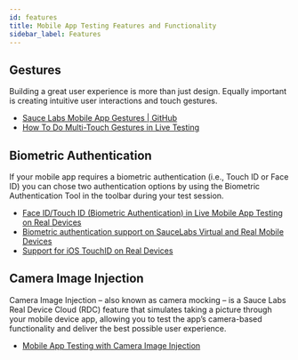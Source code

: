 ```yaml
---
id: features
title: Mobile App Testing Features and Functionality
sidebar_label: Features
---
```


## Gestures

Building a great user experience is more than just design. Equally important is creating intuitive user interactions and touch gestures.

* [Sauce Labs Mobile App Gestures | GitHub](https://github.com/saucelabs/sample-app-mobile/#gestures)
* [How To Do Multi-Touch Gestures in Live Testing](https://saucelabs.com/blog/how-to-do-multi-touch-gestures-in-live-testing)


## Biometric Authentication

If your mobile app requires a biometric authentication (i.e., Touch ID or Face ID) you can chose two authentication options by using the Biometric Authentication Tool in the toolbar during your test session.

* [Face ID/Touch ID (Biometric Authentication) in Live Mobile App Testing on Real Devices](https://wiki.saucelabs.com/pages/viewpage.action?pageId=88811563)
* [Biometric authentication support on SauceLabs Virtual and Real Mobile Devices](https://support.saucelabs.com/hc/en-us/articles/360050514114-Biometric-authentication-support-on-SauceLabs-Virtual-and-Real-Mobile-Devices)
* [Support for iOS TouchID on Real Devices](https://wiki.saucelabs.com/display/DOCS/2019/07/01/Support+for+iOS+TouchID+on+Real+Devices)


## Camera Image Injection

Camera Image Injection – also known as camera mocking – is a Sauce Labs Real Device Cloud (RDC) feature that simulates taking a picture through your mobile device app, allowing you to test the app’s camera-based functionality and deliver the best possible user experience.

* [Mobile App Testing with Camera Image Injection](https://wiki.saucelabs.com/pages/viewpage.action?pageId=102717708.)

